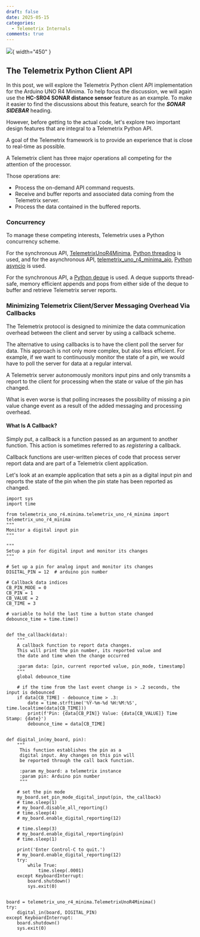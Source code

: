 ```yaml
---
draft: false
date: 2025-05-15
categories:
  - Telemetrix Internals
comments: true
---
```


![](../assets/images/api.png){ width="450" }

## The Telemetrix Python Client API

In this post, we will explore the Telemetrix Python client API implementation
for the Arduino UNO R4 Minima. To help focus the discussion, 
we will again use the **HC-SR04 SONAR distance sensor** feature as an example.
To make it easier to find the discussions about this feature, search for the _**SONAR 
SIDEBAR**_ heading.

However, before getting to the actual code, 
let's explore two important design features that 
are integral to a Telemetrix Python API.

A goal of the Telemetrix framework is to provide an experience that is close to 
real-time as possible.

A Telemetrix client has three major operations all competing for the attention
of the processor.

Those operations are:

* Process the on-demand API command requests.
* Receive and buffer reports and associated data coming from the Telemetrix server.
* Process the data contained in the buffered reports.

### Concurrency

To manage these competing interests, Telemetrix uses a Python concurrency scheme.

For the synchronous API, [TelemetrixUnoR4Minima](https://mryslab.github.io/telemetrix-uno-r4/telemetrix_minima_reference/),
[Python threading](https://docs.python.org/3/library/threading.html) 
is used, and for the asynchronous API, 
[telemetrix_uno_r4_minima_aio](https://mryslab.github.io/telemetrix-uno-r4/telemetrix_minima_reference_aio/),
[Python asyncio](https://docs.python.org/3/library/asyncio.html) is used.

For the synchronous API, a [Python deque](https://docs.python.org/3/library/collections.html#deque-objects)
is used. A deque supports thread-safe, memory efficient appends and pops from either 
side of the deque to buffer and retrieve Telemetrix server reports.

<!-- more -->


### Minimizing Telemetrix Client/Server Messaging Overhead Via Callbacks

The Telemetrix protocol is designed to minimize the data communication overhead
between the client and server by using a callback scheme.

The alternative to using callbacks is to have the client poll the server for
data. This approach is not only more complex, but also less efficient.
For example, if we want to continuously monitor the state of a pin, we would have to 
poll the
server for data at a regular interval.

A Telemetrix server autonomously monitors input pins and only transmits a report to 
the client for processing when the state or value of the pin has changed.

What is even worse is that polling increases the possibility of missing a pin value
change event as a result of the added messaging and processing overhead.

#### What Is A Callback?

Simply put, a callback is a function 
passed as an argument to another function. This action is sometimes referred
to as _registering_ a callback.

Callback functions are user-written pieces of code that process
server report data and are part of a Telemetrix client application.

Let's look at an example application that sets a pin as a digital input pin
and reports the state of the pin when the pin state has been reported as changed.

```aiignore
import sys
import time

from telemetrix_uno_r4.minima.telemetrix_uno_r4_minima import telemetrix_uno_r4_minima
"""
Monitor a digital input pin
"""

"""
Setup a pin for digital input and monitor its changes
"""

# Set up a pin for analog input and monitor its changes
DIGITAL_PIN = 12  # arduino pin number

# Callback data indices
CB_PIN_MODE = 0
CB_PIN = 1
CB_VALUE = 2
CB_TIME = 3

# variable to hold the last time a button state changed
debounce_time = time.time()


def the_callback(data):
    """
    A callback function to report data changes.
    This will print the pin number, its reported value and
    the date and time when the change occurred

    :param data: [pin, current reported value, pin_mode, timestamp]
    """
    global debounce_time

    # if the time from the last event change is > .2 seconds, the input is debounced
    if data[CB_TIME] - debounce_time > .3:
        date = time.strftime('%Y-%m-%d %H:%M:%S', time.localtime(data[CB_TIME]))
        print(f'Pin: {data[CB_PIN]} Value: {data[CB_VALUE]} Time Stamp: {date}')
        debounce_time = data[CB_TIME]


def digital_in(my_board, pin):
    """
     This function establishes the pin as a
     digital input. Any changes on this pin will
     be reported through the call back function.

     :param my_board: a telemetrix instance
     :param pin: Arduino pin number
     """

    # set the pin mode
    my_board.set_pin_mode_digital_input(pin, the_callback)
    # time.sleep(1)
    # my_board.disable_all_reporting()
    # time.sleep(4)
    # my_board.enable_digital_reporting(12)

    # time.sleep(3)
    # my_board.enable_digital_reporting(pin)
    # time.sleep(1)

    print('Enter Control-C to quit.')
    # my_board.enable_digital_reporting(12)
    try:
        while True:
            time.sleep(.0001)
    except KeyboardInterrupt:
        board.shutdown()
        sys.exit(0)


board = telemetrix_uno_r4_minima.TelemetrixUnoR4Minima()
try:
    digital_in(board, DIGITAL_PIN)
except KeyboardInterrupt:
    board.shutdown()
    sys.exit(0)

```

